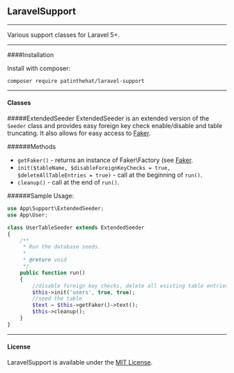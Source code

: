 ## LaravelSupport
---

Various support classes for Laravel 5+.

---
####Installation

Install with composer:

`composer require patinthehat/laravel-support`


---
#### Classes

#####ExtendedSeeder
ExtendedSeeder is an extended version of the `Seeder` class and provides easy foreign key check enable/disable and table truncating.  It also allows for easy access to [Faker](https://github.com/fzaninotto/Faker).

######Methods
 - `getFaker()` - returns an instance of Faker\Factory (see [Faker](https://github.com/fzaninotto/Faker).
 - `init($tableName, $disableForeignKeyChecks = true, $deleteAllTableEntries = true)` - call at the beginning of `run()`.
 - `cleanup()` - call at the end of `run()`.
 

######Sample Usage:

```php
use App\Support\ExtendedSeeder;
use App\User;

class UserTableSeeder extends ExtendedSeeder
{
    /**
     * Run the database seeds.
     *
     * @return void
     */
    public function run()
    {
        //disable foreign key checks, delete all existing table entries
        $this->init('users', true, true); 
        //seed the table
        $text = $this->getFaker()->text();
        $this->cleanup();
    }
}
```

---
#### License
LaravelSupport is available under the [MIT License](LICENSE).